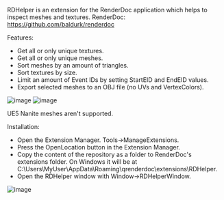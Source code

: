 RDHelper is an extension for the RenderDoc application which helps to inspect meshes and textures.
RenderDoc: https://github.com/baldurk/renderdoc

Features:
- Get all or only unique textures.
- Get all or only unique meshes.
- Sort meshes by an amount of triangles.
- Sort textures by size.
- Limit an amount of Event IDs by setting StartEID and EndEID values.
- Export selected meshes to an OBJ file (no UVs and VertexColors).

![image](https://github.com/user-attachments/assets/0875f2d4-bfd5-4c91-8583-299d9a010095)
![image](https://github.com/user-attachments/assets/3168de68-ed3c-4b0b-a194-c93ec37d0982)

UE5 Nanite meshes aren't supported.

Installation:
- Open the Extension Manager. Tools->ManageExtensions.
- Press the OpenLocation button in the Extension Manager. 
- Copy the content of the repository as a folder to RenderDoc's extensions folder. On Windows it will be at C:\Users\MyUser\AppData\Roaming\qrenderdoc\extensions\RDHelper.
- Open the RDHelper window with Window->RDHelperWindow.

![image](https://github.com/user-attachments/assets/e41ab70e-81a0-4476-9373-cec2833e580f)

